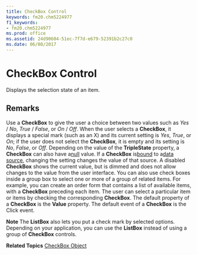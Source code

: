 ```yaml
---
title: CheckBox Control
keywords: fm20.chm5224977
f1_keywords:
- fm20.chm5224977
ms.prod: office
ms.assetid: 24d90604-51ec-7f7d-e679-52391b2c27c0
ms.date: 06/08/2017
---
```



# CheckBox Control



Displays the selection state of an item.

## Remarks

Use a  **CheckBox** to give the user a choice between two values such as _Yes_ / _No_, _True_ / _False_, or _On_ / _Off_. When the user selects a **CheckBox**, it displays a special mark (such as an X) and its current setting is _Yes_, _True_, or _On_; if the user does not select the **CheckBox**, it is empty and its setting is _No_, _False_, or _Off_. Depending on the value of the **TripleState** property, a **CheckBox** can also have a[null](../../Glossary/vbe-glossary.md#Null) value.
If a  **CheckBox** is[bound](../../../language/Glossary/glossary-vba.md#bound) to a[data source](../../../language/Glossary/glossary-vba.md#data-source), changing the setting changes the value of that source. A disabled  **CheckBox** shows the current value, but is dimmed and does not allow changes to the value from the user interface.
You can also use check boxes inside a group box to select one or more of a group of related items. For example, you can create an order form that contains a list of available items, with a  **CheckBox** preceding each item. The user can select a particular item or items by checking the corresponding **CheckBox**.
The default property of a  **CheckBox** is the **Value** property.
The default event of a  **CheckBox** is the Click event.

 **Note**  The  **ListBox** also lets you put a check mark by selected options. Depending on your application, you can use the **ListBox** instead of using a group of **CheckBox** controls.

 **Related Topics**
[CheckBox Object](../../../api/Outlook.checkbox.object.md)


